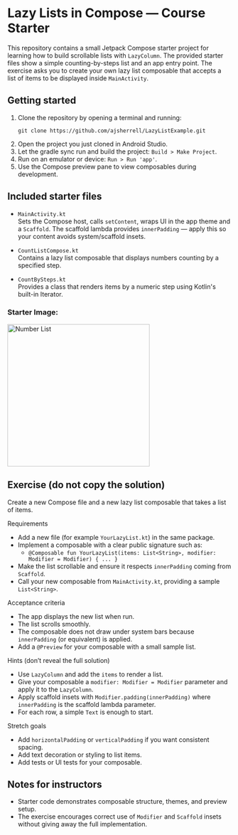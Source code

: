 # Lazy Lists in Compose — Course Starter

This repository contains a small Jetpack Compose starter project for learning how to build 
scrollable lists with `LazyColumn`. The provided starter files show a simple counting-by-steps list 
and an app entry point. The exercise asks you to create your own lazy list composable that accepts
a list of items to be displayed inside `MainActivity`.

## Getting started

1. Clone the repository by opening a terminal and running:
   ```
   git clone https://github.com/ajsherrell/LazyListExample.git
2. Open the project you just cloned in Android Studio.
3. Let the gradle sync run and build the project: `Build > Make Project`.
4. Run on an emulator or device: `Run > Run 'app'`.
5. Use the Compose preview pane to view composables during development.

## Included starter files

- `MainActivity.kt`  
  Sets the Compose host, calls `setContent`, wraps UI in the app theme and a `Scaffold`.
The scaffold lambda provides `innerPadding` — apply this so your content avoids system/scaffold insets.

- `CountListCompose.kt`  
  Contains a lazy list composable that displays numbers counting by a specified step.

- `CountBySteps.kt`  
  Provides a class that renders items by a numeric step using Kotlin's built-in Iterator.

### Starter Image:
<img src="images/numList.png" alt="Number List" width="320" />

## Exercise (do not copy the solution)

Create a new Compose file and a new lazy list composable that takes a list of items.

Requirements
- Add a new file (for example `YourLazyList.kt`) in the same package.
- Implement a composable with a clear public signature such as:
    - `@Composable fun YourLazyList(items: List<String>, modifier: Modifier = Modifier) { ... }`
- Make the list scrollable and ensure it respects `innerPadding` coming from `Scaffold`.
- Call your new composable from `MainActivity.kt`, providing a sample `List<String>`.

Acceptance criteria
- The app displays the new list when run.
- The list scrolls smoothly.
- The composable does not draw under system bars because `innerPadding` (or equivalent) is applied.
- Add a `@Preview` for your composable with a small sample list.

Hints (don’t reveal the full solution)
- Use `LazyColumn` and add the `items` to render a list.
- Give your composable a `modifier: Modifier = Modifier` parameter and apply it to the `LazyColumn`.
- Apply scaffold insets with `Modifier.padding(innerPadding)` where `innerPadding` is the scaffold lambda parameter.
- For each row, a simple `Text` is enough to start.

Stretch goals
- Add `horizontalPadding` or `verticalPadding` if you want consistent spacing.
- Add text decoration or styling to list items.
- Add tests or UI tests for your composable.

## Notes for instructors
- Starter code demonstrates composable structure, themes, and preview setup.
- The exercise encourages correct use of `Modifier` and `Scaffold` insets without giving away the full implementation.

